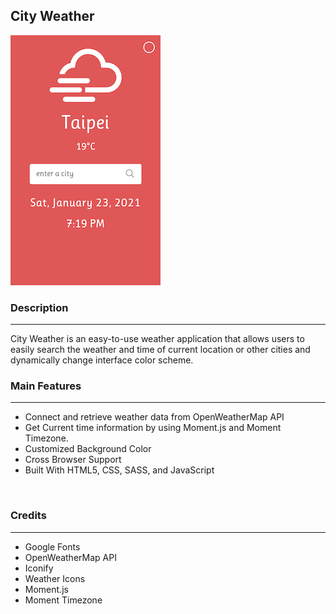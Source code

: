 ## City Weather

[![demo](demo.png)](https://kaorihata.github.io/CityWeather/)
<br>

### Description
---
City Weather is an easy-to-use weather application that allows users to easily search the weather and time of current location or other cities and dynamically change interface color scheme.
<br>

### Main Features
---
- Connect and retrieve weather data from OpenWeatherMap API
- Get Current time information by using Moment.js and Moment Timezone.
- Customized Background Color
- Cross Browser Support
- Built With HTML5, CSS, SASS, and JavaScript
<br>

### Credits
---
- Google Fonts
- OpenWeatherMap API
- Iconify
- Weather Icons
- Moment.js
- Moment Timezone
